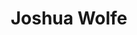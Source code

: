 ---
title: Joshua Wolfe
image: 
name: Vasilios Halkias
year: Junior
major: Business Information
pledgesemester: Fall 2015
instagram: da_wolfeman
weight: 4
---